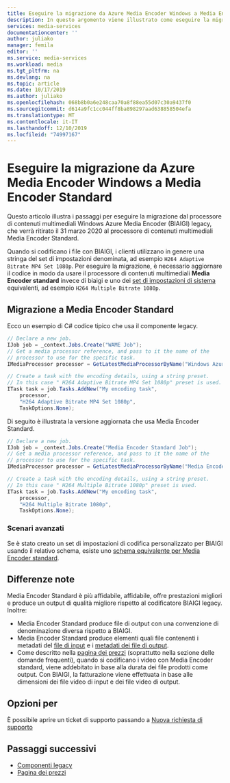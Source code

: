 ```yaml
---
title: Eseguire la migrazione da Azure Media Encoder Windows a Media Encoder Standard | Microsoft Docs
description: In questo argomento viene illustrato come eseguire la migrazione da Azure Media Encoder a Media Encoder Standard processore di contenuti multimediali.
services: media-services
documentationcenter: ''
author: juliako
manager: femila
editor: ''
ms.service: media-services
ms.workload: media
ms.tgt_pltfrm: na
ms.devlang: na
ms.topic: article
ms.date: 10/17/2019
ms.author: juliako
ms.openlocfilehash: 068b8b0a6e248caa70a8f88ea55d07c30a9437f0
ms.sourcegitcommit: d614a9fc1cc044ff8ba898297aad638858504efa
ms.translationtype: MT
ms.contentlocale: it-IT
ms.lasthandoff: 12/10/2019
ms.locfileid: "74997167"
---
```

# <a name="migrate-from-windows-azure-media-encoder-to-media-encoder-standard"></a>Eseguire la migrazione da Azure Media Encoder Windows a Media Encoder Standard

Questo articolo illustra i passaggi per eseguire la migrazione dal processore di contenuti multimediali Windows Azure Media Encoder (BIAIGI) legacy, che verrà ritirato il 31 marzo 2020 al processore di contenuti multimediali Media Encoder Standard.

Quando si codificano i file con BIAIGI, i clienti utilizzano in genere una stringa del set di impostazioni denominata, ad esempio `H264 Adaptive Bitrate MP4 Set 1080p`. Per eseguire la migrazione, è necessario aggiornare il codice in modo da usare il processore di contenuti multimediali **Media Encoder standard** invece di biaigi e uno dei [set di impostazioni di sistema](media-services-mes-presets-overview.md) equivalenti, ad esempio `H264 Multiple Bitrate 1080p`. 

## <a name="migrating-to-media-encoder-standard"></a>Migrazione a Media Encoder Standard

Ecco un esempio di C# codice tipico che usa il componente legacy. 

```csharp
// Declare a new job. 
IJob job = _context.Jobs.Create("WAME Job"); 
// Get a media processor reference, and pass to it the name of the  
// processor to use for the specific task. 
IMediaProcessor processor = GetLatestMediaProcessorByName("Windows Azure Media Encoder"); 

// Create a task with the encoding details, using a string preset. 
// In this case " H264 Adaptive Bitrate MP4 Set 1080p" preset is used. 
ITask task = job.Tasks.AddNew("My encoding task", 
    processor, 
    "H264 Adaptive Bitrate MP4 Set 1080p", 
    TaskOptions.None); 
```

Di seguito è illustrata la versione aggiornata che usa Media Encoder Standard.

```csharp
// Declare a new job. 
IJob job = _context.Jobs.Create("Media Encoder Standard Job"); 
// Get a media processor reference, and pass to it the name of the  
// processor to use for the specific task. 
IMediaProcessor processor = GetLatestMediaProcessorByName("Media Encoder Standard"); 

// Create a task with the encoding details, using a string preset. 
// In this case " H264 Multiple Bitrate 1080p" preset is used. 
ITask task = job.Tasks.AddNew("My encoding task", 
    processor, 
    "H264 Multiple Bitrate 1080p", 
    TaskOptions.None); 
```

### <a name="advanced-scenarios"></a>Scenari avanzati 

Se è stato creato un set di impostazioni di codifica personalizzato per BIAIGI usando il relativo schema, esiste uno [schema equivalente per Media Encoder standard](media-services-mes-schema.md).

## <a name="known-differences"></a>Differenze note 

Media Encoder Standard è più affidabile, affidabile, offre prestazioni migliori e produce un output di qualità migliore rispetto al codificatore BIAIGI legacy. Inoltre: 

* Media Encoder Standard produce file di output con una convenzione di denominazione diversa rispetto a BIAIGI.
* Media Encoder Standard produce elementi quali file contenenti i metadati del [file di input](media-services-input-metadata-schema.md) e i [metadati dei file di output](media-services-output-metadata-schema.md).
* Come descritto nella [pagina dei prezzi](https://azure.microsoft.com/pricing/details/media-services/#encoding) (soprattutto nella sezione delle domande frequenti), quando si codificano i video con Media Encoder standard, viene addebitato in base alla durata dei file prodotti come output. Con BIAIGI, la fatturazione viene effettuata in base alle dimensioni dei file video di input e dei file video di output.

## <a name="need-help"></a>Opzioni per

È possibile aprire un ticket di supporto passando a [Nuova richiesta di supporto](https://portal.azure.com/#blade/Microsoft_Azure_Support/HelpAndSupportBlade/newsupportrequest)

## <a name="next-steps"></a>Passaggi successivi

* [Componenti legacy](legacy-components.md)
* [Pagina dei prezzi](https://azure.microsoft.com/pricing/details/media-services/#encoding)

